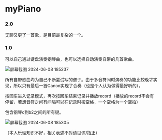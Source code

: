# myPiano

### 2.0

无聊又更了一首歌，是目前最复杂的一个。

### 1.0

可以自己通过键盘演奏钢琴曲，也可以选择自动演奏自带的几首歌曲。

![屏幕截图 2024-06-08 185237](https://github.com/Arw-Wow/myPiano/assets/149250925/3b8ef907-0413-445b-af3b-16cb4cfbfc4f)

所有自带歌曲均为自己不断尝试写的谱子。由于多音符同时演奏的功能比较晚才实现，所以只有最后一首Canon实现了合奏（也是个人认为做得最好听的）。

按回车进入记录模式，再次按回车结束记录并播放record（播放的record不会有停留，若想音符之间有间隔可以在记录时按空格，一个空格为一个空拍）

包含钢琴c到b2之间的所有键。

![屏幕截图 2024-06-08 185305](https://github.com/Arw-Wow/myPiano/assets/149250925/200d07ba-a4a0-40c6-a89c-3816dab8d972)

（本人乐理知识不好，相关表述不对请见谅/指正）
